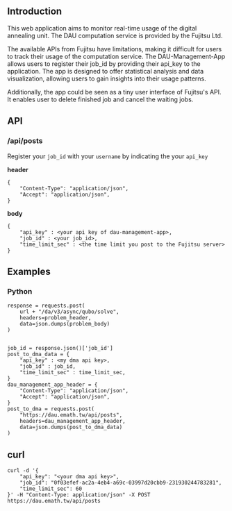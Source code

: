 ## Introduction

This web application aims to monitor real-time usage of the digital annealing unit. The DAU computation service is provided by the Fujitsu Ltd.

The available APIs from Fujitsu have limitations, making it difficult for users to track their usage of the computation service. The DAU-Management-App allows users to register their job_id by providing their api_key to the application. The app is designed to offer statistical analysis and data visualization, allowing users to gain insights into their usage patterns.

Additionally, the app could be seen as a tiny user interface of Fujitsu's API. It enables user to delete finished job and cancel the waiting jobs. 

## API

### /api/posts

Register your `job_id` with your `username` by indicating the your `api_key`

**header**
```
{
    "Content-Type": "application/json",
    "Accept": "application/json",
}
```

**body**

```
{
    "api_key" : <your api key of dau-management-app>,
    "job_id" : <your job_id>,
    "time_limit_sec" : <the time limit you post to the Fujitsu server>
}
```

## Examples

### Python

```python=
response = requests.post(
    url + "/da/v3/async/qubo/solve",
    headers=problem_header,
    data=json.dumps(problem_body)
)


job_id = response.json()['job_id']
post_to_dma_data = {
    "api_key" : <my dma api key>,
    "job_id" : job_id,
    "time_limit_sec" : time_limit_sec,
}
dau_management_app_header = {
    "Content-Type": "application/json",
    "Accept": "application/json",
}
post_to_dma = requests.post(
    "https://dau.emath.tw/api/posts",
    headers=dau_management_app_header,
    data=json.dumps(post_to_dma_data)
)
```

## curl

```shell=
curl -d '{
    "api_key": "<your dma api key>",
    "job_id": "0f03efef-ac2a-4eb4-a69c-03997d20cbb9-231930244783281",
    "time_limit_sec": 60
}' -H "Content-Type: application/json" -X POST https://dau.emath.tw/api/posts
```